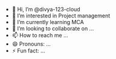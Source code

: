 - 👋 Hi, I’m @divya-123-cloud
- 👀 I’m interested in Project management
- 🌱 I’m currently learning MCA
- 💞️ I’m looking to collaborate on ...
- 📫 How to reach me ...
- 😄 Pronouns: ...
- ⚡ Fun fact: ...

<!---
divya-123-cloud/divya-123-cloud is a ✨ special ✨ repository because its `README.md` (this file) appears on your GitHub profile.
You can click the Preview link to take a look at your changes.
--->
